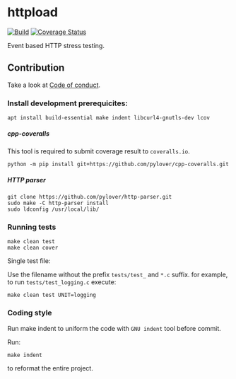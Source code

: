 # httpload

[![Build](https://github.com/dobisel/httpload/actions/workflows/build.yml/badge.svg)](https://github.com/dobisel/httpload/actions/workflows/build.yml)
[![Coverage Status](https://coveralls.io/repos/github/dobisel/httpload/badge.svg)](https://coveralls.io/github/dobisel/httpload)

Event based HTTP stress testing. 


## Contribution

Take a look at [Code of conduct](CODE_OF_CONDUCT.md).


### Install development prerequicites:

```shell
apt install build-essential make indent libcurl4-gnutls-dev lcov
```

##### cpp-coveralls

This tool is required to submit coverage result to `coveralls.io`.

```shell
python -m pip install git+https://github.com/pylover/cpp-coveralls.git
```

##### HTTP parser

```shell
git clone https://github.com/pylover/http-parser.git
sudo make -C http-parser install
sudo ldconfig /usr/local/lib/
```

### Running tests

```shell
make clean test
make clean cover
```

Single test file:

Use the filename without the prefix `tests/test_` and `*.c` suffix.
for example, to run `tests/test_logging.c` execute:

```shell
make clean test UNIT=logging
```

### Coding style

Run make indent to uniform the code with `GNU indent` tool before commit.

Run:

```shell
make indent
```

to reformat the entire project.
